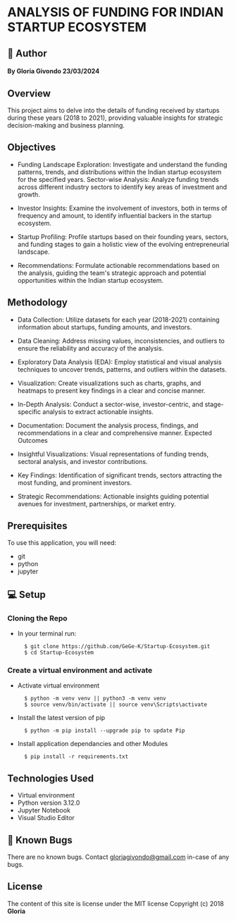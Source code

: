 # ANALYSIS OF FUNDING FOR INDIAN STARTUP ECOSYSTEM

## 📜 Author
####  By **Gloria Givondo** 23/03/2024

## Overview
This project aims to delve into the details of funding received by startups during these years (2018 to 2021), providing valuable insights for strategic decision-making and business planning.

## Objectives
- Funding Landscape Exploration: Investigate and understand the funding patterns, trends, and distributions within the Indian startup ecosystem for the specified years.
Sector-wise Analysis: Analyze funding trends across different industry sectors to identify key areas of investment and growth.

- Investor Insights: Examine the involvement of investors, both in terms of frequency and amount, to identify influential backers in the startup ecosystem.
- Startup Profiling: Profile startups based on their founding years, sectors, and funding stages to gain a holistic view of the evolving entrepreneurial landscape.
- Recommendations: Formulate actionable recommendations based on the analysis, guiding the team's strategic approach and potential opportunities within the Indian startup ecosystem.

## Methodology
- Data Collection: Utilize datasets for each year (2018-2021) containing information about startups, funding amounts, and investors.

- Data Cleaning: Address missing values, inconsistencies, and outliers to ensure the reliability and accuracy of the analysis.
- Exploratory Data Analysis (EDA): Employ statistical and visual analysis techniques to uncover trends, patterns, and outliers within the datasets.
- Visualization: Create visualizations such as charts, graphs, and heatmaps to present key findings in a clear and concise manner.
- In-Depth Analysis: Conduct a sector-wise, investor-centric, and stage-specific analysis to extract actionable insights.
- Documentation: Document the analysis process, findings, and recommendations in a clear and comprehensive manner.
Expected Outcomes
- Insightful Visualizations: Visual representations of funding trends, sectoral analysis, and investor contributions.
- Key Findings: Identification of significant trends, sectors attracting the most funding, and prominent investors.
- Strategic Recommendations: Actionable insights guiding potential avenues for investment, partnerships, or market entry.

## Prerequisites
To use this application, you will need:
- git
- python
- jupyter

##  💻  Setup
### Cloning the Repo
* In your terminal run:

        $ git clone https://github.com/GeGe-K/Startup-Ecosystem.git
        $ cd Startup-Ecosystem
### Create a virtual environment and activate
* Activate virtual environment

        $ python -m venv venv || python3 -m venv venv
        $ source venv/bin/activate || source venv\Scripts\activate

* Install the latest version of pip

        $ python -m pip install --upgrade pip to update Pip

* Install application dependancies and other Modules

        $ pip install -r requirements.txt

## Technologies Used
* Virtual environment
* Python version 3.12.0
* Jupyter Notebook
* Visual Studio Editor

## 🐛 Known Bugs
There are no known bugs. Contact gloriagivondo@gmail.com in-case of any bugs.

## License
The content of this site is license under the MIT license
Copyright (c) 2018 **Gloria**